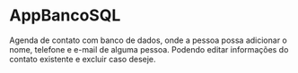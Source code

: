 # AppBancoSQL

Agenda de contato com banco de dados, onde a pessoa possa adicionar o nome, telefone e e-mail de alguma pessoa. Podendo editar informações do contato existente e excluir caso deseje.
